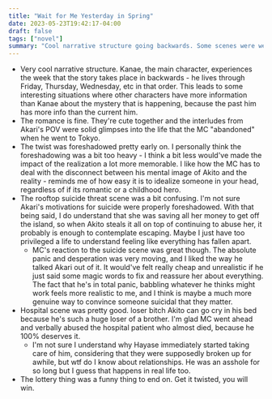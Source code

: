 ```yaml
---
title: "Wait for Me Yesterday in Spring"
date: 2023-05-23T19:42:17-04:00
draft: false
tags: ["novel"]
summary: "Cool narrative structure going backwards. Some scenes were weird though. 7/10"
---
```


- Very cool narrative structure. Kanae, the main character, experiences the week that the story takes place in backwards - he lives through Friday, Thursday, Wednesday, etc in that order. This leads to some interesting situations where other characters have more information than Kanae about the mystery that is happening, because the past him has more info than the current him.
- The romance is fine. They're cute together and the interludes from Akari's POV were solid glimpses into the life that the MC "abandoned" when he went to Tokyo.
- The twist was foreshadowed pretty early on. I personally think the foreshadowing was a bit too heavy - I think a bit less would've made the impact of the realization a lot more memorable. I like how the MC has to deal with the disconnect between his mental image of Akito and the reality - reminds me of how easy it is to idealize someone in your head, regardless of if its romantic or a childhood hero.
- The rooftop suicide threat scene was a bit confusing. I'm not sure Akari's motivations for suicide were properly foreshadowed. With that being said, I do understand that she was saving all her money to get off the island, so when Akito steals it all on top of continuing to abuse her, it probably is enough to contemplate escaping. Maybe I just have too privileged a life to understand feeling like everything has fallen apart.
  - MC's reaction to the suicide scene was great though. The absolute panic and desperation was very moving, and I liked the way he talked Akari out of it. It would've felt really cheap and unrealistic if he just said some magic words to fix and reassure her about everything. The fact that he's in total panic, babbling whatever he thinks might work feels more realistic to me, and I think is maybe a much more genuine way to convince someone suicidal that they matter.
- Hospital scene was pretty good. loser bitch Akito can go cry in his bed because he's such a huge loser of a brother. I'm glad MC went ahead and verbally abused the hospital patient who almost died, because he 100% deserves it.
  - I'm not sure I understand why Hayase immediately started taking care of him, considering that they were supposedly broken up for awhile, but wtf do I know about relationships. He was an asshole for so long but I guess that happens in real life too.
- The lottery thing was a funny thing to end on. Get it twisted, you will win.
